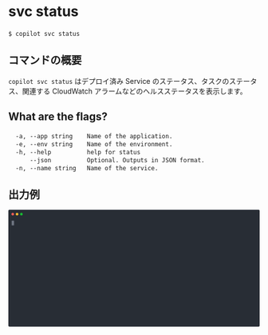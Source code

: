 # svc status
```
$ copilot svc status
```

## コマンドの概要
`copilot svc status` はデプロイ済み Service のステータス、タスクのステータス、関連する CloudWatch アラームなどのヘルスステータスを表示します。

## What are the flags?
```
  -a, --app string    Name of the application.
  -e, --env string    Name of the environment.
  -h, --help          help for status
      --json          Optional. Outputs in JSON format.
  -n, --name string   Name of the service.
```

## 出力例

![Running copilot svc status](https://raw.githubusercontent.com/kohidave/copilot-demos/master/svc-status.svg?sanitize=true)